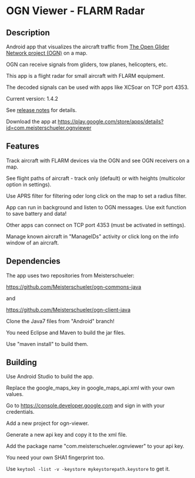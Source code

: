 # OGN Viewer - FLARM Radar

## Description
Android app that visualizes the aircraft traffic from [The Open Glider Network project (OGN)](http://glidernet.org) on a map.

OGN can receive signals from gliders, tow planes, helicopters, etc.

This app is a flight radar for small aircraft with FLARM equipment.

The decoded signals can be used with apps like XCSoar on TCP port 4353.

Current version: 1.4.2

See [release notes](release-notes.md) for details.

Download the app at https://play.google.com/store/apps/details?id=com.meisterschueler.ognviewer


## Features
Track aircraft with FLARM devices via the OGN and see OGN receivers on a map.

See flight paths of aircraft - track only (default) or with heights (multicolor option in settings).

Use APRS filter for filtering oder long click on the map to set a radius filter.

App can run in background and listen to OGN messages. Use exit function to save battery and data!

Other apps can connect on TCP port 4353 (must be activated in settings).

Manage known aircraft in "ManageIDs" activity or click long on the info window of an aircraft.


## Dependencies
The app uses two repositories from Meisterschueler:

https://github.com/Meisterschueler/ogn-commons-java

and

https://github.com/Meisterschueler/ogn-client-java

Clone the Java7 files from "Android" branch!

You need Eclipse and Maven to build the jar files.

Use "maven install" to build them.


## Building
Use Android Studio to build the app.

Replace the google_maps_key in google_maps_api.xml with your own values.

Go to https://console.developer.google.com and sign in with your credentials.

Add a new project for ogn-viewer.

Generate a new api key and copy it to the xml file.

Add the package name "com.meisterschueler.ognviewer" to your api key.

You need your own SHA1 fingerprint too.

Use `keytool -list -v -keystore mykeystorepath.keystore` to get it.


